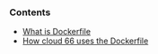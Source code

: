 <!-- usedin: [ _legacy_docker/getting-started] - post: -->


### Contents

*   [What is Dockerfile](#dockerfile)
*   [How cloud 66 uses the Dockerfile](#how_to)

